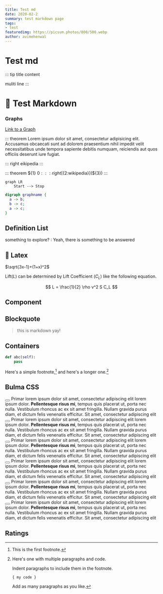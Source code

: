 ```yaml
---
title: Test md
date: 2020-02-2
summary: test markdown page
tags:
- test
featuredimg: https://picsum.photos/800/500.webp
author: avimehenwal
---
```


# Test md

<span class="icon">
  <i class="fas fa-home"></i>
</span>

::: tip title
content

muliti line
:::

# :star2: Test Markdown


### Graphs

[Link to a Graph](../assets/dot/example.dot "dot:")

::: theorem
Lorem ipsum dolor sit amet, consectetur adipisicing elit. Accusamus obcaecati sunt ad dolorem praesentium nihil impedit velit necessitatibus unde tempora sapiente debitis numquam, reiciendis aut quos officiis deserunt iure fugiat.

::: right
eikipedia
:::


::: theorem ${1}
$0
::: right
[${2:wikipedia}](${3})
:::

```mermaid
graph LR
    Start --> Stop
```


```dot
digraph graphname {
  a -> b;
  b -> c;
  a -> c;
}
```

## Definition List

something to explore?
:   Yeah, there is something to be answered


## :100: Latex

$\sqrt{3x-1}+(1+x)^2$

Lift($L$) can be determined by Lift Coefficient ($C_L$) like the following equation.

$$
L = \frac{1}{2} \rho v^2 S C_L
$$

## Component

<Box>
  <template v-slot:header>
    W3<br>CSS
  </template>
  <template v-slot:body>
    <h2>Modern Responsive CSS</h2>
    <p>Equality for all browsers: Chrome. Firefox Edge. IE. Safari. Opera.</p>
    <p>Equality for all devices: Desktop. Laptop. Tablet. Mobile.</p>
    <p>Standard CSS only (No jQuery or JavaScript library).</p>
  </template>
</Box>

## Blockquote

> this is markdown yay!

## Containers


```py
def abc(self):
    pass
```

Here's a simple footnote,[^1] and here's a longer one.[^bignote]

[^1]: This is the first footnote.

[^bignote]: Here's one with multiple paragraphs and code.

    Indent paragraphs to include them in the footnote.

    `{ my code }`

    Add as many paragraphs as you like.

## Bulma CSS

<div class="notification is-primary">
  <button class="delete"></button>
  Primar lorem ipsum dolor sit amet, consectetur
  adipiscing elit lorem ipsum dolor. <strong>Pellentesque risus mi</strong>, tempus quis placerat ut, porta nec nulla. Vestibulum rhoncus ac ex sit amet fringilla. Nullam gravida purus diam, et dictum <a>felis venenatis</a> efficitur. Sit amet,
  consectetur adipiscing elit
</div>

<div class="notification is-link">
  <button class="delete"></button>
  Primar lorem ipsum dolor sit amet, consectetur
  adipiscing elit lorem ipsum dolor. <strong>Pellentesque risus mi</strong>, tempus quis placerat ut, porta nec nulla. Vestibulum rhoncus ac ex sit amet fringilla. Nullam gravida purus diam, et dictum <a>felis venenatis</a> efficitur. Sit amet,
  consectetur adipiscing elit
</div>

<div class="notification is-info">
  <button class="delete"></button>
  Primar lorem ipsum dolor sit amet, consectetur
  adipiscing elit lorem ipsum dolor. <strong>Pellentesque risus mi</strong>, tempus quis placerat ut, porta nec nulla. Vestibulum rhoncus ac ex sit amet fringilla. Nullam gravida purus diam, et dictum <a>felis venenatis</a> efficitur. Sit amet,
  consectetur adipiscing elit
</div>

<div class="notification is-success">
  <button class="delete"></button>
  Primar lorem ipsum dolor sit amet, consectetur
  adipiscing elit lorem ipsum dolor. <strong>Pellentesque risus mi</strong>, tempus quis placerat ut, porta nec nulla. Vestibulum rhoncus ac ex sit amet fringilla. Nullam gravida purus diam, et dictum <a>felis venenatis</a> efficitur. Sit amet,
  consectetur adipiscing elit
</div>

<div class="notification is-warning">
  <button class="delete"></button>
  Primar lorem ipsum dolor sit amet, consectetur
  adipiscing elit lorem ipsum dolor. <strong>Pellentesque risus mi</strong>, tempus quis placerat ut, porta nec nulla. Vestibulum rhoncus ac ex sit amet fringilla. Nullam gravida purus diam, et dictum <a>felis venenatis</a> efficitur. Sit amet,
  consectetur adipiscing elit
</div>

<div class="notification is-danger">
  <button class="delete"></button>
  Primar lorem ipsum dolor sit amet, consectetur
  adipiscing elit lorem ipsum dolor. <strong>Pellentesque risus mi</strong>, tempus quis placerat ut, porta nec nulla. Vestibulum rhoncus ac ex sit amet fringilla. Nullam gravida purus diam, et dictum <a>felis venenatis</a> efficitur. Sit amet,
  consectetur adipiscing elit
</div>

## Ratings

<Rating :values="['10', '10', '20', '30', '100']" />
